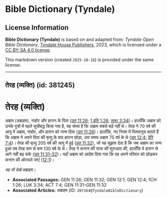 # Bible Dictionary (Tyndale)

## License Information

**Bible Dictionary (Tyndale)** is based on and adapted from: _Tyndale Open Bible Dictionary_, [Tyndale House Publishers](https://tyndaleopenresources.com/), 2023, which is licensed under a [CC BY-SA 4.0 license](https://creativecommons.org/licenses/by-sa/4.0/legalcode.en).

This markdown version (created `2025-10-16`) is provided under the same license.



--------------------------------

## तेरह (व्यक्ति) (id: 381245)

तेरह (व्यक्ति)
==============

अब्राम (अब्राहम), नाहोर और हारान के पिता ([उत 11:26](https://ref.ly/Gen11:26); [1 इति 1:26](https://ref.ly/1Chr1:26); [लूका 3:34](https://ref.ly/Luke3:34))। हालाँकि अब्राम को उनके पुत्रों में पहले सूचीबद्ध किया गया है, यह संभव है कि अब्राम सबसे बड़े नहीं थे। तेरह ने 70 वर्ष की आयु में अब्राम, नाहोर, और हारान को जन्म दिया ([उत 11:26](https://ref.ly/Gen11:26))। हालाँकि, नए नियम में स्तिफनुस बताते हैं कि अब्राम ने अपने पिता की मृत्यु के बाद हारान छोड़ा, उस समय अब्राम 75 वर्ष के थे ([उत 12:4](https://ref.ly/Gen12:4); [प्रेरि 7:4](https://ref.ly/Acts7:4))। तेरह की मृत्यु 205 वर्ष की आयु में हुई ([उत 11:32](https://ref.ly/Gen11:32)), जो यह सुझाव देता है कि जब अब्राम का जन्म हुआ तब तेरह कम से कम 130 वर्ष के थे। तेरह ने कनान की यात्रा की शुरुआत की, हालाँकि वे हारान से आगे नहीं बढ़ सके ([उत 11:31–32](https://ref.ly/Gen11:31-Gen11:32))। वहाँ अब्राम को आदेश दिया गया कि वह अपने परिवार को छोड़कर कनान की ओरचले जाएं ([12:1](https://ref.ly/Gen12:1))।

*यह भी देखें* अब्राहम।

* **Associated Passages:** GEN 11:26; GEN 11:32; GEN 12:1; GEN 12:4; 1CH 1:26; LUK 3:34; ACT 7:4; GEN 11:31–GEN 11:32
* **Associated Articles:** अब्राहम (ID: `207164@TyndaleBibleDictionary`)

